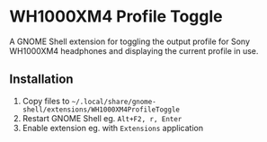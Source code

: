 # WH1000XM4 Profile Toggle

A GNOME Shell extension for toggling the output profile for Sony WH1000XM4 headphones and displaying the current profile in use.

## Installation

1. Copy files to `~/.local/share/gnome-shell/extensions/WH1000XM4ProfileToggle`
1. Restart GNOME Shell eg. `Alt+F2, r, Enter`
1. Enable extension eg. with `Extensions` application
